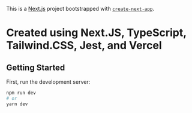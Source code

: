 This is a [Next.js](https://nextjs.org/) project bootstrapped with [`create-next-app`](https://github.com/vercel/next.js/tree/canary/packages/create-next-app).

# Created using Next.JS, TypeScript, Tailwind.CSS, Jest, and Vercel

## Getting Started

First, run the development server:

```bash
npm run dev
# or
yarn dev
```

